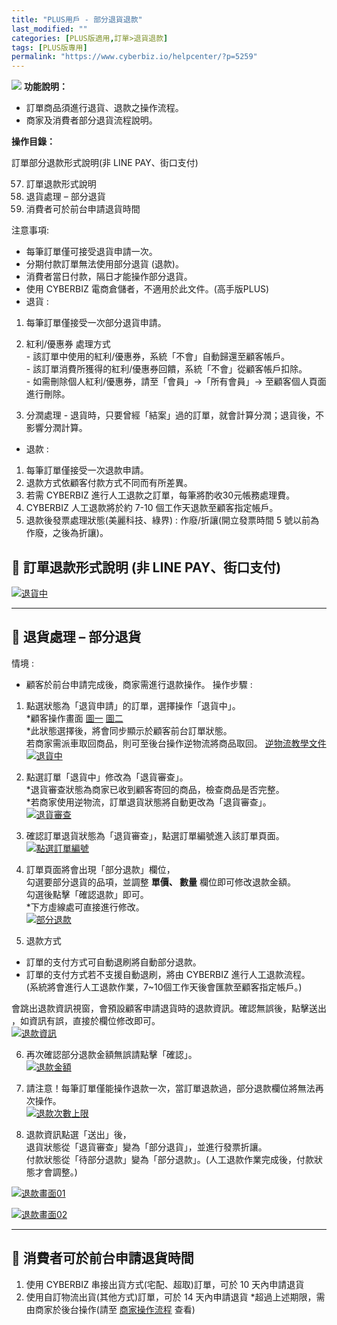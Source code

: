 ```yaml
---
title: "PLUS用戶 - 部分退貨退款"
last_modified: ""
categories: [PLUS版適用,訂單>退貨退款]
tags: [PLUS版專用]
permalink: "https://www.cyberbiz.io/helpcenter/?p=5259"
---
```


![](https://www.cyberbiz.io/helpcenter/wp-content/uploads/PLUS版3.png)
**功能說明：**  

* 訂單商品須進行退貨、退款之操作流程。
* 商家及消費者部分退貨流程說明。


**操作目錄：**

訂單部分退款形式說明(非 LINE PAY、街口支付)

57. 訂單退款形式說明
58. 退貨處理 – 部分退貨
59. 消費者可於前台申請退貨時間

注意事項:  

* 每筆訂單僅可接受退貨申請一次。
* 分期付款訂單無法使用部分退貨 (退款)。
* 消費者當日付款，隔日才能操作部分退貨。
* 使用 CYBERBIZ 電商倉儲者，不適用於此文件。(高手版PLUS)
* 退貨 : 
1. 每筆訂單僅接受一次部分退貨申請。
2. 紅利/優惠券 處理方式   
\- 該訂單中使用的紅利/優惠券，系統「不會」自動歸還至顧客帳戶。  
\- 該訂單消費所獲得的紅利/優惠券回饋，系統「不會」從顧客帳戶扣除。  
\- 如需刪除個人紅利/優惠券，請至「會員」→「所有會員」→ 至顧客個人頁面進行刪除。

3. 分潤處理 - 退貨時，只要曾經「結案」過的訂單，就會計算分潤；退貨後，不影響分潤計算。
* 退款 : 
1. 每筆訂單僅接受一次退款申請。
2. 退款方式依顧客付款方式不同而有所差異。
3. 若需 CYBERBIZ 進行人工退款之訂單，每筆將酌收30元帳務處理費。
4. CYBERBIZ 人工退款將於約 7-10 個工作天退款至顧客指定帳戶。
5. 退款後發票處理狀態(美麗科技、綠界) : 作廢/折讓(開立發票時間 5 號以前為作廢，之後為折讓)。 



## 📌 訂單退款形式說明 (非 LINE PAY、街口支付)



[![退貨中](https://www.cyberbiz.io/helpcenter/wp-content/uploads/一般退貨退款00PLUS-1.png)](https://www.cyberbiz.io/helpcenter/wp-content/uploads/一般退貨退款00PLUS-1.png)

* * *

## 📌 退貨處理 – 部分退貨


情境 :

* 顧客於前台申請完成後，商家需進行退款操作。 
操作步驟 :  


1. 點選狀態為「退貨申請」的訂單，選擇操作「退貨中」。  
*顧客操作畫面 [圖一](https://www.cyberbiz.io/support/wp-content/uploads/部分退貨退款01.png) [圖二](https://www.cyberbiz.io/support/wp-content/uploads/部分退貨退款02.png)  
*此狀態選擇後，將會同步顯示於顧客前台訂單狀態。   
若商家需派車取回商品，則可至後台操作逆物流將商品取回。 [逆物流教學文件](https://www.cyberbiz.io/support/?p=5813)
[![退貨中](https://www.cyberbiz.io/support/wp-content/uploads/部分退貨退款03.png)](https://www.cyberbiz.io/support/wp-content/uploads/部分退貨退款03.png)



2. 點選訂單「退貨中」修改為「退貨審查」。  
*退貨審查狀態為商家已收到顧客寄回的商品，檢查商品是否完整。  
*若商家使用逆物流，訂單退貨狀態將自動更改為「退貨審查」。   
[![退貨審查](https://www.cyberbiz.io/support/wp-content/uploads/部分退貨退款04.png)](https://www.cyberbiz.io/support/wp-content/uploads/部分退貨退款04.png)



3. 確認訂單退貨狀態為「退貨審查」，點選訂單編號進入該訂單頁面。   
[![點選訂單編號](https://www.cyberbiz.io/support/wp-content/uploads/部分退貨退款05.png)](https://www.cyberbiz.io/support/wp-content/uploads/部分退貨退款05.png)



4. 訂單頁面將會出現「部分退款」欄位，  
勾選要部分退貨的品項，並調整 **單價、 數量** 欄位即可修改退款金額。  
勾選後點擊「確認退款」即可。  
*下方虛線處可直接進行修改。  
[![部分退款](https://www.cyberbiz.io/support/wp-content/uploads/部分退貨退款06.png)](https://www.cyberbiz.io/support/wp-content/uploads/部分退貨退款06.png)



5. 退款方式 
* 訂單的支付方式可自動退刷將自動部分退款。
* 訂單的支付方式若不支援自動退刷，將由 CYBERBIZ 進行人工退款流程。  
(系統將會進行人工退款作業，7~10個工作天後會匯款至顧客指定帳戶。)

會跳出退款資訊視窗，會預設顧客申請退貨時的退款資訊。確認無誤後，點擊送出 ，如資訊有誤，直接於欄位修改即可。  
[![退款資訊](https://www.cyberbiz.io/support/wp-content/uploads/部分退貨退款07.png)](https://www.cyberbiz.io/support/wp-content/uploads/部分退貨退款07.png)



6. 再次確認部分退款金額無誤請點擊「確認」。  
[![退款金額](https://www.cyberbiz.io/support/wp-content/uploads/部分退貨退款08.png)](https://www.cyberbiz.io/support/wp-content/uploads/部分退貨退款08.png)



7. 請注意！每筆訂單僅能操作退款一次，當訂單退款過，部分退款欄位將無法再次操作。  
[![退款次數上限](https://www.cyberbiz.io/support/wp-content/uploads/部分退貨退款09.png)](https://www.cyberbiz.io/support/wp-content/uploads/部分退貨退款09.png)



8. 退款資訊點選「送出」後，  
退貨狀態從「退貨審查」變為「部分退貨」，並進行發票折讓。  
付款狀態從「待部分退款」變為「部分退款」。(人工退款作業完成後，付款狀態才會調整。)  

[![退款畫面01](https://www.cyberbiz.io/support/wp-content/uploads/部分退貨退款10.png)](https://www.cyberbiz.io/support/wp-content/uploads/部分退貨退款10.png)

[![退款畫面02](https://www.cyberbiz.io/support/wp-content/uploads/部分退貨退款11.png)](https://www.cyberbiz.io/support/wp-content/uploads/部分退貨退款11.png)




* * *

## 📌 消費者可於前台申請退貨時間



1. 使用 CYBERBIZ 串接出貨方式(宅配、超取)訂單，可於 10 天內申請退貨
2. 使用自訂物流出貨(其他方式)訂單，可於 14 天內申請退貨
*超過上述期限，需由商家於後台操作(請至 [商家操作流程](https://www.cyberbiz.io/helpcenter/?p=5254#merchantdo) 查看)

